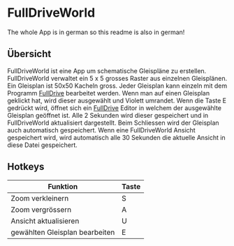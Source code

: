 # FullDriveWorld
The whole App is in german so this readme is also in german!

## Übersicht 
FullDriveWorld ist eine App um schematische Gleispläne zu erstellen.
FullDriveWorld verwaltet ein 5 x 5 grosses Raster aus einzelnen
Gleisplänen. Ein Gleisplan ist 50x50 Kacheln gross. Jeder Gleisplan kann einzeln 
mit dem Programm [FullDrive](https://github.com/Malbun/FullDrive) bearbeitet werden.
Wenn man auf einen Gleisplan geklickt hat, wird dieser ausgewählt und Violett umrandet.
Wenn die Taste E gedrückt wird, öffnet sich ein [FullDrive](https://github.com/Malbun/FullDrive) Editor
in welchem der ausgewählte Gleisplan geöffnet ist. Alle 2 Sekunden wird dieser gespeichert 
und in FullDriveWorld aktualisiert dargestellt. Beim Schliessen wird der Gleisplan auch automatisch gespeichert.
Wenn eine FullDriveWorld Ansicht gespeichert wird, wird automatisch alle 30 Sekunden
die aktuelle Ansicht in diese Datei gespeichert.

## Hotkeys
| Funktion                       | Taste |
|--------------------------------|-------|
| Zoom verkleinern               | S     |
| Zoom vergrössern               | A     |
| Ansicht aktualisieren          | U     |
| gewählten Gleisplan bearbeiten | E     |